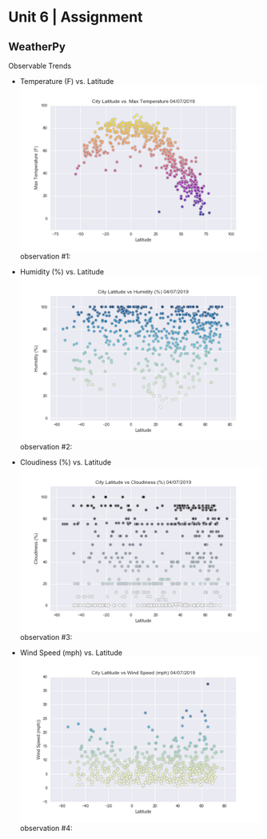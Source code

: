 # Unit 6 | Assignment 
## WeatherPy

Observable Trends

* Temperature (F) vs. Latitude
![Equator](Images/Lat_Temp.png)
observation #1: 


* Humidity (%) vs. Latitude
![Equator](Images/Lat_Humid.png)
observation #2: 


* Cloudiness (%) vs. Latitude
![Equator](Images/Lat_cloud.png)
observation #3: 


* Wind Speed (mph) vs. Latitude
![Equator](Images/Lat_windspd.png)
observation #4: 


